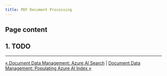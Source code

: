 ```yaml
---
title: PDF Document Processing
---
```


## Page content

## 1. TODO



---

[&laquo; Document Data Management: Azure AI Search](/azure-open-ai-rag-oyd-text-images/document_data_management/3_azure_ai_search/) | [Document Data Management: Populating Azure AI Index &raquo;](/azure-open-ai-rag-oyd-text-images/document_data_management/1_overview/)

<div class="meta_for_parser tablespecs" style="visibility:hidden">In today's era of Generative AI, customers can unlock valuable insights from their unstructured or structured data to drive business value. By infusing AI into their existing or new products, customers can create powerful applications, which puts the power of AI into the hands of their users. For these Generative AI applications to work on customers data, implementing efficient RAG (Retrieval augment generation) solution is key to make sure the right context of the data is provided to the LLM based on the user query.</div>

